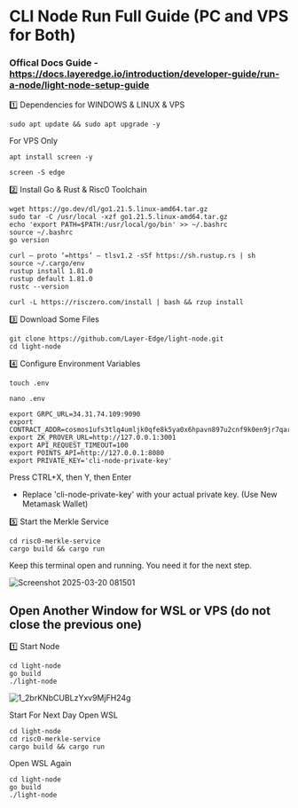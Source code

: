 # CLI Node Run Full Guide (PC and VPS for Both)

### Offical Docs Guide - https://docs.layeredge.io/introduction/developer-guide/run-a-node/light-node-setup-guide

1️⃣ Dependencies for WINDOWS & LINUX & VPS
```
sudo apt update && sudo apt upgrade -y
```

For VPS Only
```
apt install screen -y
```
```
screen -S edge
```

2️⃣ Install Go & Rust & Risc0 Toolchain
```
wget https://go.dev/dl/go1.21.5.linux-amd64.tar.gz
sudo tar -C /usr/local -xzf go1.21.5.linux-amd64.tar.gz
echo 'export PATH=$PATH:/usr/local/go/bin' >> ~/.bashrc
source ~/.bashrc
go version
```
```
curl — proto ‘=https’ — tlsv1.2 -sSf https://sh.rustup.rs | sh
source ~/.cargo/env
rustup install 1.81.0
rustup default 1.81.0
rustc --version
```
```
curl -L https://risczero.com/install | bash && rzup install
```

3️⃣ Download Some Files
```
git clone https://github.com/Layer-Edge/light-node.git
cd light-node
```

4️⃣ Configure Environment Variables
```
touch .env
```
```
nano .env
```
```
export GRPC_URL=34.31.74.109:9090
export CONTRACT_ADDR=cosmos1ufs3tlq4umljk0qfe8k5ya0x6hpavn897u2cnf9k0en9jr7qarqqt56709
export ZK_PROVER_URL=http://127.0.0.1:3001
export API_REQUEST_TIMEOUT=100
export POINTS_API=http://127.0.0.1:8080
export PRIVATE_KEY='cli-node-private-key'
```
Press CTRL+X, then Y, then Enter
- Replace 'cli-node-private-key' with your actual private key. (Use New Metamask Wallet)

5️⃣ Start the Merkle Service
```
cd risc0-merkle-service
cargo build && cargo run
```
Keep this terminal open and running. You need it for the next step.

![Screenshot 2025-03-20 081501](https://github.com/user-attachments/assets/7cc4fbc1-d088-4c22-9e8d-9cf9eb50a627)


## Open Another Window for WSL or VPS (do not close the previous one)

1️⃣ Start Node
```
cd light-node
go build
./light-node
```
![1_2brKNbCUBLzYxv9MjFH24g](https://github.com/user-attachments/assets/308d28ac-8a38-48f1-b339-94e3b8f5e684)

Start For Next Day
Open WSL
```
cd light-node
cd risc0-merkle-service
cargo build && cargo run
```
Open WSL Again
```
cd light-node
go build
./light-node
```
